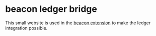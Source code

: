 # beacon ledger bridge

This small website is used in the [beacon extension](https://github.com/airgap-it/beacon-extension) to make the ledger integration possible.
